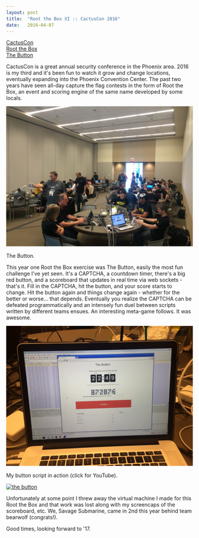 ```yaml
---
layout: post
title:  "Root the Box XI :: CactusCon 2016"
date:   2016-04-07
---
```


[CactusCon](http://www.cactuscon.com/)  
[Root the Box](http://root-the-box.com/)  
[The Button](https://github.com/PHX2600/the-button)

CactusCon is a great annual security conference in the Phoenix area.  2016 is my third and it's been fun to watch it grow and change locations, eventually expanding into the Phoenix Convention Center.  The past two years have seen all-day capture the flag contests in the form of Root the Box, an event and scoring engine of the same name developed by some locals.

![the_scene](/img/rootthebox-xi/IMG_2123.JPG)

The Button.

This year one Root the Box exercise was The Button, easily the most fun challenge I've yet seen.  It's a CAPTCHA, a countdown timer, there's a big red button, and a scoreboard that updates in real time via web sockets - that's it.  Fill in the CAPTCHA, hit the button, and your score starts to change.  Hit the button again and things change again - whether for the better or worse... that depends. Eventually you realize the CAPTCHA can be defeated programmatically and an intensely fun duel between scripts written by different teams ensues.  An interesting meta-game follows.  It was awesome.

![the_button](/img/rootthebox-xi/IMG_2122.JPG)

My button script in action (click for YouTube).

[![the button](https://img.youtube.com/vi/0FATaLVCNWA/0.jpg)](https://www.youtube.com/watch?v=0FATaLVCNWA "Root the Box XI, CactusCon 2016 - The Button")

Unfortunately at some point I threw away the virtual machine I made for this Root the Box and that work was lost along with my screencaps of the scoreboard, etc.  We, Savage Submarine, came in 2nd this year behind team bearwolf (congrats!).

Good times, looking forward to '17.
